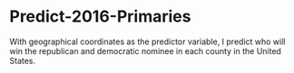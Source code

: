 # Predict-2016-Primaries
With geographical coordinates as the predictor variable, I predict who will win the republican and democratic nominee in each county in the United States.
